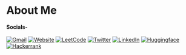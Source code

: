 # About Me 

**Socials-**
<br>
<br>
[![Gmail](https://img.shields.io/badge/Gmail-D14836?style=for-the-badge&logo=gmail&logoColor=white)](mailto:subratomandalme@gmail.com)
[![Website](https://img.shields.io/badge/website-000000?style=for-the-badge&logo=About.me&logoColor=white)](https://subratomandal.in/)
[![LeetCode](https://img.shields.io/badge/-LeetCode-FFA116?style=for-the-badge&logo=LeetCode&logoColor=black)](https://leetcode.com/u/subratomandalme/)
[![Twitter](https://img.shields.io/badge/Twitter-1DA1F2?style=for-the-badge&logo=twitter&logoColor=white)](https://x.com/subratomandalme)
[![LinkedIn](https://img.shields.io/badge/LinkedIn-0077B5?style=for-the-badge&logo=linkedin&logoColor=white)](https://www.linkedin.com/in/subratomandal/)
[![Huggingface](https://img.shields.io/badge/-HuggingFace-FDEE21?style=for-the-badge&logo=HuggingFace&logoColor=black)](https://huggingface.co/subratomandalme)
[![Hackerrank](https://img.shields.io/badge/-Hackerrank-2EC866?style=for-the-badge&logo=HackerRank&logoColor=white)](https://www.hackerrank.com/profile/subratomandalme)

<br>



<br />
